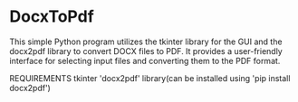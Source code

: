 # DocxToPdf
This simple Python program utilizes the tkinter library for the GUI and the docx2pdf library to convert DOCX files to PDF. It provides a user-friendly interface for selecting input files and converting them to the PDF format.

REQUIREMENTS
tkinter
'docx2pdf' library(can be installed using 'pip install docx2pdf')

